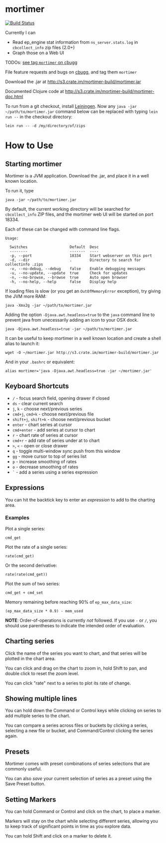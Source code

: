 # mortimer

[![Build Status](https://drone.io/github.com/couchbaselabs/mortimer/status.png)](https://drone.io/github.com/couchbaselabs/mortimer/latest)

Currently I can

 * Read ep\_engine stat information from `ns_server.stats.log` in `cbcollect_info` zip files (2.0+)
 * Graph those on a Web UI

TODOs: [see tag `mortimer` on cbugg][cbg]

File feature requests and bugs on
[cbugg](http://cbugg.hq.couchbase.com/), and tag them `mortimer`

[cbg]: http://cbugg.hq.couchbase.com/search/tags:mortimer%20AND%20status:(inbox%20OR%20new%20OR%20open%20OR%20inprogress)

Download the .jar at <http://s3.crate.im/mortimer-build/mortimer.jar>

Documented Clojure code at <http://s3.crate.im/mortimer-build/mortimer-doc.html>

To run from a git checkout, install [Leiningen][lein]. Now any
`java -jar ~/path/to/mortimer.jar` command below can be replaced with
typing `lein run --` in the checkout
directory:

    lein run -- -d /my/directory/of/zips

[lein]: https://github.com/technomancy/leiningen

# How to Use

## Starting mortimer

Mortimer is a JVM application. Download the .jar, and place it in a
well known location.

To run it, type

    java -jar ~/path/to/mortimer.jar

By default, the current working directory will be searched for
`cbcollect_info` ZIP files, and the mortimer web UI will be started on
port 18334.

Each of these can be changed with command line flags.

    Usage:

      Switches                   Default  Desc
      --------                   -------  ----
      -p, --port                 18334    Start webserver on this port
      -d, --dir                  .        Directory to search for collectinfo .zips
      -v, --no-debug, --debug    false    Enable debugging messages
      -u, --no-update, --update  true     Check for updates
      -n, --no-browse, --browse  true     Auto open browser
      -h, --no-help, --help      false    Display help   

If loading files is slow (or you get an `OutOfMemoryError` exception),
try giving the JVM more RAM:

    java -Xmx2g -jar ~/path/to/mortimer.jar

Adding the option `-Djava.awt.headless=true` to the `java` command line
to prevent java from unecessarily adding an icon to your OSX dock.

    java -Djava.awt.headless=true -jar ~/path/to/mortimer.jar

It can be useful to keep mortimer in a well known location and create a
shell alias to launch it:

    wget -O ~/mortimer.jar http://s3.crate.im/mortimer-build/mortimer.jar

And in your `.bashrc` or equivalent:

    alias mortimer='java -Djava.awt.headless=true -jar ~/mortimer.jar'

## Keyboard Shortcuts

* `/` - focus search field, opening drawer if closed
* `ds` - clear current search
* `j`, `k` - choose next/previous series
* `cmd+j`, `cmd+k` - choose next/previous file
* `shift+j`, `shift+k` - choose next/previous bucket
* `enter` - chart series at cursor
* `cmd+enter` - add series at cursor to chart
* `r` - chart rate of series at cursor
* `cmd+r` - add rate of series under at to chart
* `>`, `<` - open or close drawer
* `q` - toggle multi-window sync push from this window
* `gg` - move cursor to top of series list
* `p` - increase smoothing of rates
* `o` - decrease smoothing of rates
* `` ` `` - add a series using a series expression

## Expressions

You can hit the backtick key to enter an *expression* to add to the
charting area.

### Examples

Plot a single series:

    cmd_get

Plot the rate of a single series:

    rate(cmd_get)

Or the second derivative:

    rate(rate(cmd_get))

Plot the sum of two series:

    cmd_get + cmd_set

Memory remaining before reaching 90% of `ep_max_data_size`:

    (ep_max_data_size * 0.9) - mem_used

**NOTE**: Order-of-operations is currently *not* followed. If
you use `-` or `/`, you should use parentheses to indicate 
the intended order of evaluation.

## Charting series

Click the name of the series you want to chart, and that series will be
plotted in the chart area.

You can click and drag on the chart to zoom in, hold Shift to pan, and
double click to reset the zoom level.

You can click "rate" next to a series to plot its rate of change.

## Showing multiple lines

You can hold down the Command or Control keys while clicking on series to
add multiple series to the chart.

You can compare a series across files or buckets by clicking a series,
selecting a new file or bucket, and Command/Control clicking the series
again.

## Presets

Mortimer comes with preset combinations of series selections that are
commonly useful.

You can also *save* your current selection of series as a preset using the
Save Preset button.

## Setting Markers

You can hold Command or Control and click on the chart, to place a
marker.

Markers will stay on the chart while selecting different series, allowing
you to keep track of significant points in time as you explore data.

You can hold Shift and click on a marker to delete it.

